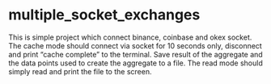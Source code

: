 # multiple_socket_exchanges
This is simple project which connect binance, coinbase and okex socket.  The cache mode should connect via socket for 10 seconds only, disconnect and print “cache complete” to the terminal.  Save result of the aggregate and the data points used to create the aggregate to a file.  The read mode should simply read and print the file to the screen.
